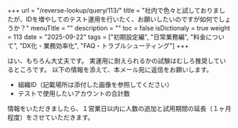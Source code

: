 +++
url = "/reverse-lookup/query/113/"
title = "社内で色々と試しておりましたが、IDを増やしてのテスト運用を行いたく、お願いしたいのですが如何でしょうか？"
menuTitle = ""
description = ""
toc = false
isDictionaly = true
weight = 113
date = "2025-09-22"
tags = ["初期設定編", "日常業務編", "料金について", "DX化・業務効率化", "FAQ・トラブルシューティング"]
+++

はい、もちろん大丈夫です。
実運用に耐えられるかの試験はむしろ推奨しているところです。
以下の情報を添えて、本メール宛に返信をお願いします。

- 組織ID（記載場所は添付した画像を参照してください）
- テストで使用したいアカウントの合計数

情報をいただきましたら、１営業日以内に人数の追加と試用期間の延長（１ヶ月程度）をさせていただきます。

